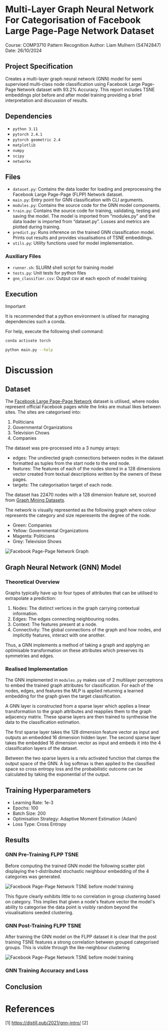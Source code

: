 # Multi-Layer Graph Neural Network For Categorisation of Facebook Large Page-Page Network Dataset
Course: COMP3710 Pattern Recognition
Author: Liam Mulhern (S4742847)
Date: 26/10/2024

## Project Specification

Creates a multi-layer graph neural network (GNN) model for semi supervised multi-class node classification using Facebook Large Page-Page Network dataset with 93.2% Accuracy. This report includes TSNE embeddings plot before and after model training providing a brief interpretation and discussion of results.

## Dependencies

- `python 3.11`
- `pytorch 2.4.1`
- `pytorch geometric 2.4`
- `matplotlib`
- `numpy`
- `scipy`
- `networkx`

## Files

- `dataset.py`: Contains the data loader for loading and preprocessing the Facebook Large Page-Page (FLPP) Network dataset.
- `main.py`: Entry point for GNN classification with CLI arguments.
- `modules.py`: Contains the source code for the GNN model components.
- `train.py`: Contains the source code for training, validating, testing and saving the model. The model is imported from “modules.py” and the data loader is imported from “dataset.py”. Losses and metrics are plotted during training.
- `predict.py`: Runs inference on the trained GNN classification model. Prints out results and provides visualisations of TSNE embeddings.
- `utils.py`: Utility functions used for model implementation.

### Auxiliary Files

- `runner.sh`: SLURM shell script for training model
- `tests.py`: Unit tests for python files
- `gnn_classifier.csv`: Output csv at each epoch of model training

## Execution

> [!IMPORTANT]
> It is recommended that a python environment is utilsed for managing dependencies such a conda.

For help, execute the following shell command:

```bash
conda activate torch

python main.py --help
```

# Discussion

## Dataset

The [Facebook Large Page-Page Network](https://snap.stanford.edu/data/facebook-large-page-page-network.html) dataset is utilised, where nodes represent official Facebook pages while the links are mutual likes between sites. The sites are categorised into:
1. Politicians
2. Governmental Organizations
3. Television Chows
4. Companies

The dataset was pre-processed into a 3 numpy arrays:
- edges: The undirected graph connections between nodes in the dataset formatted as tuples from the start node to the end node.
- features: The features of each of the nodes stored in a 128 dimensions vector created from textual descriptions written by the owners of these pages.
- targets: The categorisation target of each node.

The dataset has 22470 nodes with a 128 dimension feature set, sourced from [Graph Mining Datasets](https://graphmining.ai/datasets/ptg/facebook.npz).

The network is visually represented as the following graph where colour represents the category and size reperesents the degree of the node.

- Green: Companies
- Yellow: Governmental Organizations
- Magenta: Politicians
- Grey: Television Shows

![Facebook Page-Page Network Graph](./figures/spring_flpp_network.png)

## Graph Neural Network (GNN) Model

### Theoretical Overview

Graphs typically have up to four types of attributes that can be utilised to extrapolate a prediction:

1. Nodes: The distinct vertices in the graph carrying contextual information.
2. Edges: The edges connecting neighbouring nodes.
3. Context: The features present at a node.
4. Connectivity: The global connections of the graph and how nodes, and implicitly features, interact with one another.

Thus, a GNN implements a method of taking a graph and applying an optimisable transformation on these attributes which preserves its symmetries and edges.

### Realised Implementation

The GNN implemented in `modules.py` makes use of 2 multilayer perceptrons to embed the trained graph attributes for classification. For each of the nodes, edges, and features the MLP is applied returning a learned embedding for the graph given the target classification.

A GNN layer is constructed from a sparse layer which applies a linear transformation to the graph attributes and reapplies them to the graph adjacency matrix. These sparse layers are then trained to synthesise the data to the classification estimation.

The first sparse layer takes the 128 dimension feature vector as input and outputs an embedded 16 dimension hidden layer. The second sparse layer takes the embedded 16 dimension vector as input and embeds it into the 4 classification layers of the dataset.

Between the two sparse layers is a relu activated function that clamps the output space of the GNN. A log softmax is then applied to the classified space so cross entropy loss and the probabilistic outcome can be calculated by taking the exponential of the output.

## Training Hyperparameters

- Learning Rate: 1e-3
- Epochs: 100
- Batch Size: 200
- Optimisation Strategy: Adaptive Moment Estimation (Adam)
- Loss Type: Cross Entropy

## Results

### GNN Pre-Training FLPP TSNE

Before computing the trained GNN model the following scatter plot displaying the t-distributed stochastic neighbour embedding of the 4 categories was generated.

![Facebook Page-Page Network TSNE before model training](./figures/raw_TSNE_plot.png)

This figure clearly exhibits little to no correlation in group clustering based on category. This implies that given a node's feature vector the model's ability to categorise the data point is visibly random beyond the visualisations seeded clustering.

### GNN Post-Training FLPP TSNE

After training the GNN model on the FLPP dataset it is clear that the post training TSNE features a strong correlation between grouped categorised groups. This is visible through the like-neighbour clustering 

![Facebook Page-Page Network TSNE before model training](./figures/trained_TSNE_plot.png)

### GNN Training Accuracy and Loss


## Conclusion


# References

[1] https://distill.pub/2021/gnn-intro/
[2]
